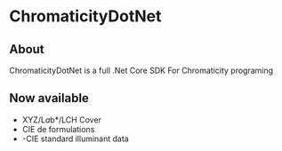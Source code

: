# ChromaticityDotNet

## About
ChromaticityDotNet is a full .Net Core SDK For Chromaticity programing

## Now available
- XYZ/L*a*b*/LCH Cover
- CIE de formulations
- -CIE standard illuminant data
